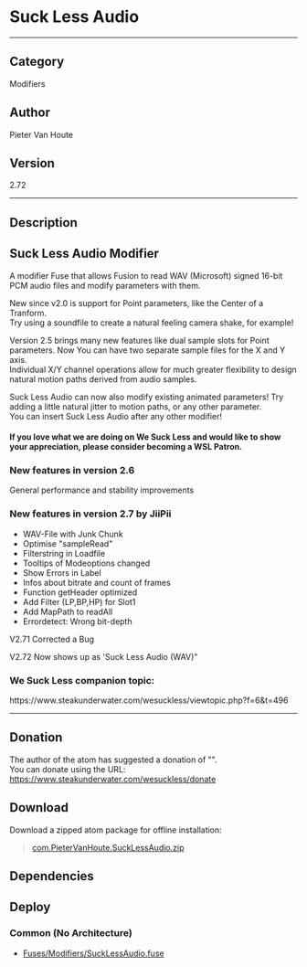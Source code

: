 # Suck Less Audio
___

## Category
Modifiers

## Author
Pieter Van Houte

## Version
2.72

___

## Description
<h2>Suck Less Audio Modifier</h2>

<p>A modifier Fuse that allows Fusion to read WAV (Microsoft) signed 16-bit PCM audio files and modify parameters with them.</p>
<p>New since v2.0 is support for Point parameters, like the Center of a Tranform.<br>
Try using a soundfile to create a natural feeling camera shake, for example!</p>
<p>Version 2.5 brings many new features like dual sample slots for Point parameters. Now You can have two separate sample files for the X and Y axis.<br>
Individual X/Y channel operations allow for much greater flexibility to design natural motion paths derived from audio samples.</p>
<p>Suck Less Audio can now also modify existing animated parameters! Try adding a little natural jitter to motion paths, or any other parameter.<br>
You can insert Suck Less Audio after any other modifier!</p>

<h4>If you love what we are doing on We Suck Less and would like to show your appreciation, please consider becoming a WSL Patron.</h4>

<h3>New features in version 2.6</h3>
<p>General performance and stability improvements</p>

<h3>New features in version 2.7 by JiiPii</h3>
<ul>
<li> WAV-File with Junk Chunk</li>
<li> Optimise "sampleRead"</li>
<li> Filterstring in Loadfile</li>
<li> Tooltips of Modeoptions changed</li>
<li> Show Errors in Label</li>
<li> Infos about bitrate and count of frames</li>
<li> Function getHeader optimized</li>
<li> Add Filter (LP,BP,HP) for Slot1</li>
<li> Add MapPath to readAll</li>
<li> Errordetect: Wrong bit-depth</li>
</ul>
<p>V2.71 Corrected a Bug</p>
<p>V2.72 Now shows up as 'Suck Less Audio (WAV)"</p>

<h3>We Suck Less companion topic:</h3>
<p>https://www.steakunderwater.com/wesuckless/viewtopic.php?f=6&t=496</p>





___

## Donation
The author of the atom has suggested a donation of "".  
You can donate using the URL: <a href="https://www.steakunderwater.com/wesuckless/donate">https://www.steakunderwater.com/wesuckless/donate</a>

## Download

Download a zipped atom package for offline installation:
> [com.PieterVanHoute.SuckLessAudio.zip](https://gitlab.com/WeSuckLess/Reactor/-/archive/master/Reactor-master.zip?path=Atoms/com.PieterVanHoute.SuckLessAudio)  

## Dependencies

## Deploy

### Common (No Architecture)

<ul>
<li><a href="https://gitlab.com/WeSuckLess/Reactor/-/blob/master/Atoms/com.PieterVanHoute.SuckLessAudio/Fuses/Modifiers/SuckLessAudio.fuse?ref_type=heads">Fuses/Modifiers/SuckLessAudio.fuse</a></li>
</ul>
